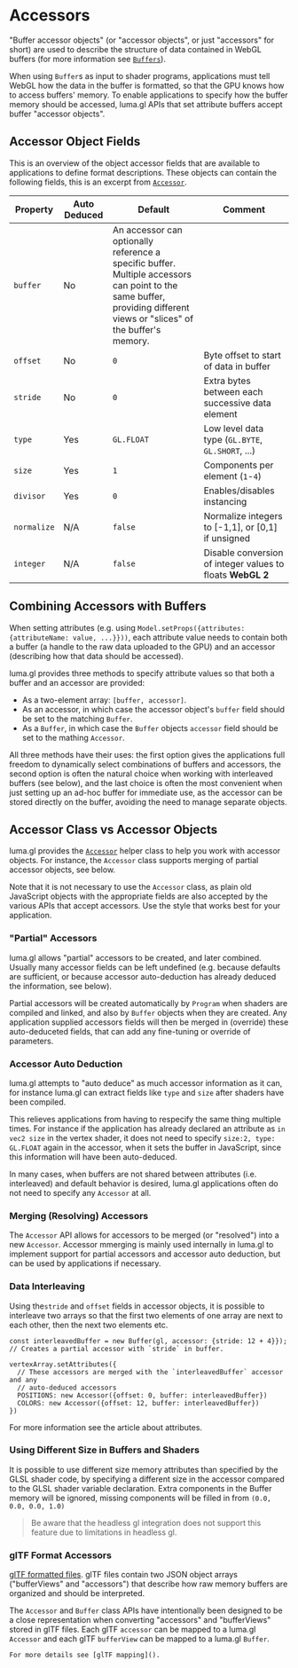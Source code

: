 # Accessors

"Buffer accessor objects" (or "accessor objects", or just "accessors" for short) are used to describe the structure of data contained in WebGL buffers (for more information see [`Buffers`](/docs/api-reference-v8/webgl-legacy/classes/buffer)).

When using `Buffer`s as input to shader programs, applications must tell WebGL how the data in the buffer is formatted, so that the GPU knows how to access buffers' memory. To enable applications to specify how the buffer memory should be accessed, luma.gl APIs that set attribute buffers accept buffer "accessor objects".

## Accessor Object Fields

This is an overview of the object accessor fields that are available to applications to define format descriptions. These objects can contain the following fields, this is an excerpt from [`Accessor`](/docs/api-reference-v8/webgl-legacy/classes/accessor).

| Property    | Auto Deduced | Default                                                                                                                                                                | Comment                                                    |
| ----------- | ------------ | ---------------------------------------------------------------------------------------------------------------------------------------------------------------------- | ---------------------------------------------------------- |
| `buffer`    | No           | An accessor can optionally reference a specific buffer. Multiple accessors can point to the same buffer, providing different views or "slices" of the buffer's memory. |
| `offset`    | No           | `0`                                                                                                                                                                    | Byte offset to start of data in buffer                     |
| `stride`    | No           | `0`                                                                                                                                                                    | Extra bytes between each successive data element           |
| `type`      | Yes          | `GL.FLOAT`                                                                                                                                                             | Low level data type (`GL.BYTE`, `GL.SHORT`, ...)           |
| `size`      | Yes          | `1`                                                                                                                                                                    | Components per element (`1`-`4`)                           |
| `divisor`   | Yes          | `0`                                                                                                                                                                    | Enables/disables instancing                                |
| `normalize` | N/A          | `false`                                                                                                                                                                | Normalize integers to [-1,1], or [0,1] if unsigned         |
| `integer`   | N/A          | `false`                                                                                                                                                                | Disable conversion of integer values to floats **WebGL 2** |

## Combining Accessors with Buffers

When setting attributes (e.g. using `Model.setProps({attributes: {attributeName: value, ...}}))`, each attribute value needs to contain both a buffer (a handle to the raw data uploaded to the GPU) and an accessor (describing how that data should be accessed).

luma.gl provides three methods to specify attribute values so that both a buffer and an accessor are provided:

- As a two-element array: `[buffer, accessor]`.
- As an accessor, in which case the accessor object's `buffer` field should be set to the matching `Buffer`.
- As a `Buffer`, in which case the `Buffer` objects `accessor` field should be set to the mathing `Accessor`.

All three methods have their uses: the first option gives the applications full freedom to dynamically select combinations of buffers and accessors, the second option is often the natural choice when working with interleaved buffers (see below), and the last choice is often the most convenient when just setting up an ad-hoc buffer for immediate use, as the accessor can be stored directly on the buffer, avoiding the need to manage separate objects.

## Accessor Class vs Accessor Objects

luma.gl provides the [`Accessor`](/docs/api-reference-v8/webgl-legacy/classes/accessor) helper class to help you work with accessor objects. For instance, the `Accessor` class supports merging of partial accessor objects, see below.

Note that it is not necessary to use the `Accessor` class, as plain old JavaScript objects with the appropriate fields are also accepted by the various APIs that accept accessors. Use the style that works best for your application.

### "Partial" Accessors

luma.gl allows "partial" accessors to be created, and later combined. Usually many accessor fields can be left undefined (e.g. because defaults are sufficient, or because accessor auto-deduction has already deduced the information, see below).

Partial accessors will be created automatically by `Program` when shaders are compiled and linked, and also by `Buffer` objects when they are created. Any application supplied accessors fields will then be merged in (override) these auto-deduceted fields, that can add any fine-tuning or override of parameters.

### Accessor Auto Deduction

luma.gl attempts to "auto deduce" as much accessor information as it can, for instance luma.gl can extract fields like `type` and `size` after shaders have been compiled.

This relieves applications from having to respecify the same thing multiple times. For instance if the application has already declared an attribute as `in vec2 size` in the vertex shader, it does not need to specify `size:2, type: GL.FLOAT` again in the accessor, when it sets the buffer in JavaScript, since this information will have been auto-deduced.

In many cases, when buffers are not shared between attributes (i.e. interleaved) and default behavior is desired, luma.gl applications often do not need to specify any `Accessor` at all.

### Merging (Resolving) Accessors

The `Accessor` API allows for accessors to be merged (or "resolved") into a new `Accessor`. Accessor mmerging is mainly used internally in luma.gl to implement support for partial accessors and accessor auto deduction, but can be used by applications if necessary.

### Data Interleaving

Using the`stride` and `offset` fields in accessor objects, it is possible to interleave two arrays so that the first two elements of one array are next to each other, then the next two elements etc.

```
const interleavedBuffer = new Buffer(gl, accessor: {stride: 12 + 4}}); // Creates a partial accessor with `stride` in buffer.

vertexArray.setAttributes({
  // These accessors are merged with the `interleavedBuffer` accessor and any
  // auto-deduced accessors
  POSITIONS: new Accessor({offset: 0, buffer: interleavedBuffer})
  COLORS: new Accessor({offset: 12, buffer: interleavedBuffer})
})
```

For more information see the article about attributes.

### Using Different Size in Buffers and Shaders

It is possible to use different size memory attributes than specified by the GLSL shader code, by specifying a different size in the accessor compared to the GLSL shader variable declaration. Extra components in the Buffer memory will be ignored, missing components will be filled in from `(0.0, 0.0, 0.0, 1.0)`

> Be aware that the headless gl integration does not support this feature due to limitations in headless gl.

### glTF Format Accessors

[glTF formatted files](https://www.khronos.org/gltf/). glTF files contain two JSON object arrays ("bufferViews" and "accessors") that describe how raw memory buffers are organized and should be interpreted.

The `Accessor` and `Buffer` class APIs have intentionally been designed to be a close representation when converting "accessors" and "bufferViews" stored in glTF files. Each glTF `accessor` can be mapped to a luma.gl `Accessor` and each glTF `bufferView` can be mapped to a luma.gl `Buffer`.

`For more details see [glTF mapping]().`
